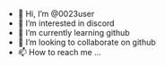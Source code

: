 - 👋 Hi, I’m @0023user
- 👀 I’m interested in discord
- 🌱 I’m currently learning github
- 💞️ I’m looking to collaborate on github
- 📫 How to reach me ...


<!---
0023user/0023user is a ✨ special ✨ repository because its `README.md` (this file) appears on your GitHub profile.
You can click the Preview link to take a look at your changes.
--->
